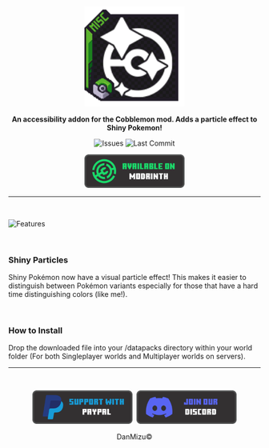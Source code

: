 <p align="center">
  <a style="text-decoration:none;" align="center" href='#'/>
    <img src="../pack.png" width="200rem" />
  </a>
</p>

<p align="center">
    <b>An accessibility addon for the Cobblemon mod. Adds a particle effect to Shiny Pokemon!</b>
</p>

<p align="center">
    <a style="text-decoration:none;" href="https://github.com/DansDatapacks/Shinier-Shinies/issues" target="_blank">
        <img height="30rem" src="https://img.shields.io/github/issues/DansDatapacks/Shinier-Shinies?color=red&style=for-the-badge" alt="Issues"/>
    </a>
    <a style="text-decoration:none;" href="https://github.com/DansDatapacks/Shinier-Shinies/commits" target="_blank">
        <img height="30rem" src="https://img.shields.io/github/last-commit/DansDatapacks/Shinier-Shinies?color=darkgreen&style=for-the-badge" alt="Last Commit"/>
    </a>
</p>

<p align="center">
    <a style="text-decoration:none;" href="https://modrinth.com/datapack/shinier-shinies" target="_blank">
        <img width="200rem" src="buttons/modrinth_button.png" alt="Available On Modrinth"/>
    </a>
</p>

<hr>

<br/>

<p>
 <img src="https://i.imgur.com/vpHWmuu.png" alt="Features" />
</p>

<br/>

<h3>
 <strong>
Shiny Particles
 </strong>
</h3>

<p>
Shiny Pokémon now have a visual particle effect! This makes it easier to distinguish between Pokémon variants especially for those that have a hard time distinguishing colors (like me!).
</p>

<br/>

<h3>
 <strong>
How to Install
 </strong>
</h3>

<p>
Drop the downloaded file into your /datapacks directory within your world folder (For both Singleplayer worlds and Multiplayer worlds on servers).
</p>

<hr>

<br/>

<p align="center" style="display: flex; justify-content: center; align-items: center;">
    <a style="text-decoration:none;" href="https://www.paypal.com/paypalme/DanMizu" target="_blank">
        <img width="200rem" src="buttons/paypal_button.png" alt="Donation Button"/>
    </a>
    &nbsp;&nbsp;
    <a style="text-decoration:none;" href="https://discord.gg/xxybrgF" target="_blank">
        <img width="200rem" src="buttons/discord_button.png" alt="Discord Button"/>
    </a>
</p>

<p align="center">
DanMizu&copy;
</p>
